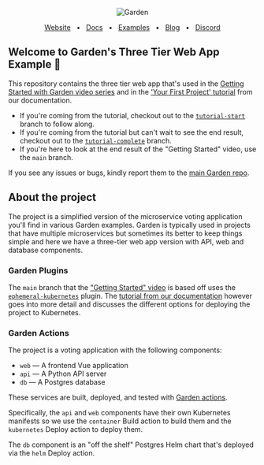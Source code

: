 <p align="center">
  <picture>
    <source media="(prefers-color-scheme: dark)" srcset="https://github-production-user-asset-6210df.s3.amazonaws.com/658727/272340510-34957be5-7318-4473-8141-2751ca571c4f.png">
    <source media="(prefers-color-scheme: light)" srcset="https://github-production-user-asset-6210df.s3.amazonaws.com/658727/272340472-ad8d7a46-ef85-47ea-9129-d815206ed2f6.png">
    <img alt="Garden" src="https://github-production-user-asset-6210df.s3.amazonaws.com/658727/272340472-ad8d7a46-ef85-47ea-9129-d815206ed2f6.png">
  </picture>
</p>
<div align="center">
  <a href="https://garden.io/?utm_source=github-web-app-example">Website</a>
  <span>&nbsp;&nbsp;•&nbsp;&nbsp;</span>
  <a href="https://docs.garden.io/?utm_source=github-web-app-example">Docs</a>
  <span>&nbsp;&nbsp;•&nbsp;&nbsp;</span>
  <a href="https://github.com/garden-io/garden/tree/0.13.21/examples">Examples</a>
  <span>&nbsp;&nbsp;•&nbsp;&nbsp;</span>
  <a href="https://garden.io/blog/?utm_source=github-web-app-example">Blog</a>
  <span>&nbsp;&nbsp;•&nbsp;&nbsp;</span>
  <a href="https://go.garden.io/discord">Discord</a>
</div>

## Welcome to Garden's Three Tier Web App Example 👋

This repository contains the three tier web app that's used in the [Getting Started with
Garden video series](https://youtu.be/0y5E8K-8kr4) and in the ['Your First Project' tutorial](https://docs.garden.io/tutorials/your-first-project) from our documentation.

- If you're coming from the tutorial, checkout out to the [`tutorial-start`](https://github.com/garden-io/web-app-example/tree/tutorial-start) branch to follow along.
- If you're coming from the tutorial but can't wait to see the end result, checkout out to the [`tutorial-complete`](https://github.com/garden-io/web-app-example/tree/tutorial-complete) branch.
- If you're here to look at the end result of the "Getting Started" video, use the `main` branch.

 If you see any issues or bugs, kindly report them to the [main Garden repo](https://github.com/garden-io/garden/issues/new).

## About the project

The project is a simplified version of the microservice voting application you'll find in various Garden examples. Garden is typically used in projects that have multiple microservices but
sometimes its better to keep things simple and here we have a three-tier web app version with API, web and database components.

### Garden Plugins

The `main` branch that the ["Getting Started" video](https://youtu.be/0y5E8K-8kr4) is based off uses the [`ephemeral-kubernetes`](https://docs.garden.io/kubernetes-plugins/ephemeral-k8s) plugin. The [tutorial from our documentation](https://docs.garden.io/tutorials/your-first-project) however goes into more detail and discusses the different options for deploying the project to Kubernetes.

### Garden Actions

The project is a voting application with the following components:

- `web` — A frontend Vue application
- `api` — A Python API server
- `db` — A Postgres database

These services are built, deployed, and tested with [Garden actions](https://docs.garden.io/overview/core-concepts#action).

Specifically, the `api` and `web` components have their own Kubernetes manifests so we use the `container` Build action to build them
and the `kubernetes` Deploy action to deploy them.

The `db` component is an "off the shelf" Postgres Helm chart that's deployed via the `helm` Deploy action.

